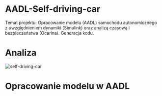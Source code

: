 # AADL-Self-driving-car
Temat projektu: Opracowanie modelu (AADL) samochodu autonomicznego z uwzględnieniem dynamiki (Simulink) oraz analizą czasową i bezpieczeństwa (Ocarina). Generacja kodu.
# Analiza 
![self-driving-car](https://user-images.githubusercontent.com/39568472/137626885-78d7847d-7a4f-425a-8a46-cc9239322cb6.PNG)
# Opracowanie modelu w AADL

